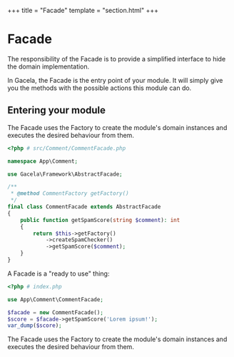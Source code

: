 +++
title = "Facade"
template = "section.html"
+++

# Facade

The responsibility of the Facade is to provide a simplified interface to hide the domain implementation.

In Gacela, the Facade is the entry point of your module. It will simply give you the methods with the possible actions
this module can do.

## Entering your module

The Facade uses the Factory to create the module's domain instances and executes the desired behaviour from them.

```php
<?php # src/Comment/CommentFacade.php

namespace App\Comment;

use Gacela\Framework\AbstractFacade;

/**
 * @method CommentFactory getFactory()
 */
final class CommentFacade extends AbstractFacade
{
    public function getSpamScore(string $comment): int
    {
        return $this->getFactory()
            ->createSpamChecker()
            ->getSpamScore($comment);
    }
}
```

A Facade is a "ready to use" thing:

```php
<?php # index.php

use App\Comment\CommentFacade;

$facade = new CommentFacade();
$score = $facade->getSpamScore('Lorem ipsum!');
var_dump($score);
```

The Facade uses the Factory to create the module's domain instances and executes the desired behaviour from them.
